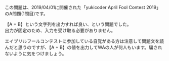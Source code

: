 この問題は、2019/04/01に開催された「yukicoder April Fool Contest 2019」のA問題(1問目)です。

【A + B】という文字列を出力すれば良い、という問題でした。  
出力が固定のため、入力を受け取る必要がありません。

エイプリルフールコンテストに参加している自覚がある方は注意して問題文を読んだと思うのですが、【A + B】の値を出力してWAの人が何人もいます。騙されないように気をつけましょう。
